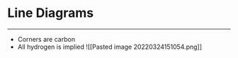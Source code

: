 # Line Diagrams
---
- Corners are carbon
- All hydrogen is implied
![[Pasted image 20220324151054.png]]